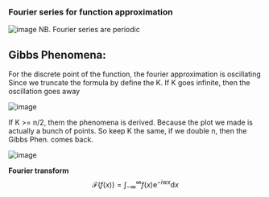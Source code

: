 ### Fourier series for function approximation
![image](https://github.com/ChunZhuo/Fourier/assets/118121876/43016ff2-24a2-4485-8430-77bab00ad130)
NB. Fourier series are periodic  
## Gibbs Phenomena:
For the discrete point of the function, the fourier approximation is oscillating
Since we truncate the formula by define the K.
If K goes infinite, then the oscillation goes away

![image](https://github.com/ChunZhuo/Fourier/assets/118121876/8481f818-aa73-4d2c-8a33-89e384fbcdba)

If K >= n/2, them the phenomena is derived.
Because the plot we made is actually a bunch of points.
So keep K the same, if we double n, then the Gibbs Phen. comes back.

![image](https://github.com/ChunZhuo/Fourier/assets/118121876/30015f1c-fc9f-4d1c-b5c1-0dcd075b2533)

**Fourier transform**
$$\mathcal{F}(f(x)) = \int_{-\infty}^\infty f(x)\mathrm{e}^{-iwx}\mathrm{d}x$$

